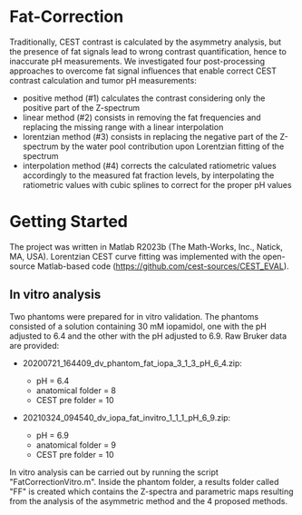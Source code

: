 # Fat-Correction
Traditionally, CEST contrast is calculated by the asymmetry analysis, but the presence of fat signals lead to wrong contrast quantification, hence to inaccurate pH measurements. We investigated four post-processing approaches to overcome fat signal influences that enable correct CEST contrast calculation and tumor pH measurements:
- positive method (#1) calculates the contrast considering only the positive part of the Z-spectrum
- linear method (#2) consists in removing the fat frequencies and replacing the missing range with a linear interpolation
- lorentzian method (#3) consists in replacing the negative part of the Z-spectrum by the water pool contribution upon Lorentzian fitting of the spectrum
- interpolation method (#4) corrects the calculated ratiometric values accordingly to the measured fat fraction levels, by interpolating the ratiometric values with cubic splines to correct for the proper pH values

# Getting Started
The project was written in Matlab R2023b (The Math-Works, Inc., Natick, MA, USA). Lorentzian CEST curve fitting was implemented with the open-source Matlab-based code (https://github.com/cest-sources/CEST_EVAL). 

## In vitro analysis
Two phantoms were prepared for in vitro validation. The phantoms consisted of a solution containing 30 mM iopamidol, one with the pH adjusted to 6.4 and the other with the pH adjusted to 6.9. Raw Bruker data are provided:
- 20200721_164409_dv_phantom_fat_iopa_3_1_3_pH_6_4.zip:
   * pH = 6.4
   * anatomical folder = 8
   * CEST pre folder = 10
     
- 20210324_094540_dv_iopa_fat_invitro_1_1_1_pH_6_9.zip: 
   * pH = 6.9
   * anatomical folder = 9
   * CEST pre folder = 10
     
In vitro analysis can be carried out by running the script "FatCorrectionVitro.m". Inside the phantom folder, a results folder called "FF" is created which contains the Z-spectra and parametric maps resulting from the analysis of the asymmetric method and the 4 proposed methods.



